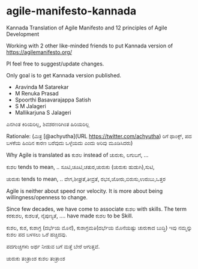 # agile-manifesto-kannada
Kannada Translation of Agile Manifesto and 12 principles of Agile Development

Working with 2 other like-minded friends to put Kannada version of https://agilemanifesto.org/

Pl feel free to suggest/update changes.

Only goal is to get Kannada version published.  

- Aravinda M Satarekar
- M Renuka Prasad
- Spoorthi Basavarajappa Satish
- S M Jalageri
- Mallikarjuna S Jalageri

ಎನಗಿಂತ ಕಿರಿಯರಿಲ್ಲ, ಶಿವಶರಣರಿಗಿಂತ ಹಿರಿಯರಿಲ್ಲ

Rationale: (ಮಿತ್ರ [@achyutha](URL https://twitter.com/achyutha) ರಿಗೆ ಥಾಂಕ್ಸ್, ಪದ ಬಳಕೆಯ ಹಿಂದಿನ ಕಾರಣ ಬರೆವುದು ಒಳ್ಳೆಯದು ಎಂದು ಅರಿವು ಮೂಡಿಸಿದರು)

Why Agile is translated as ಕುಶಲ  instead of ಚುರುಕು, ಲಗುಬಗೆ, …

ಕುಶಲ tends to mean, .. ಸೂಟಿ,ಚೂಟಿ,ಚತುರ,ಚುರುಕು (ಚುರುಕು ಹುಡುಗಿ),ಸುಟಿ, 

ಚುರುಕು tends to mean, .. ವೇಗ,ಶೀಘ್ರತೆ,ತೀವ್ರತೆ, ರಭಸ,ಜೋರು,ಬಿರುಸು,ಉರುಬು,ಒತ್ತರ

Agile is neither about speed nor velocity.
It is more about being willingness/openness to change.

Since few decades, we have come to associate ಕುಶಲ with skills.
The term ಕರಕುಶಲ, ಕುಶಲತೆ, ನೈಪುಣ್ಯತೆ, …. have made ಕುಶಲ to be Skill.

ಕುಶಲ, ಕುಶ, ಕುಶಾಗ್ರ (ದರ್ಭೆಯ ಮೊನೆ), ಕುಶಾಗ್ರಮತಿ(ದರ್ಭೆಯ ಮೊನೆಯಷ್ಟು ಚುರುಕಾದ ಬುದ್ಧಿ) ಇವು ನಮ್ಮನ್ನು ಕುಶಲ ಪದ ಬಳಸಲು ಒರೆ ಹಚ್ಚಿದವು.

ಪದಗುಚ್ಚಗಳು ಅರ್ಥ ನೀಡುವ ಬಗೆ ಮತ್ತೆ ಬೇರೆ ಆಗುತ್ತವೆ. 

ಚುರುಕು ತಂತ್ರಾಂಶ
ಕುಶಲ ತಂತ್ರಾಂಶ
